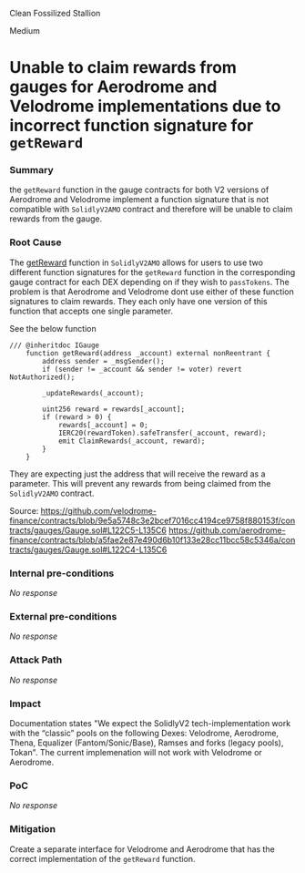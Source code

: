 Clean Fossilized Stallion

Medium

# Unable to claim rewards from gauges for Aerodrome and Velodrome implementations due to incorrect function signature for `getReward`

### Summary

the `getReward` function in the gauge contracts for both V2 versions of Aerodrome and Velodrome implement a function signature that is not compatible with `SolidlyV2AMO` contract and therefore will be unable to claim rewards from the gauge.

### Root Cause

The [getReward](https://github.com/sherlock-audit/2024-10-axion/blob/c65e662999d0c79439703fc6713814b4ad023e01/liquidity-amo/contracts/SolidlyV2AMO.sol#L320C5-L339C6) function in `SolidlyV2AMO` allows for users to use two different function signatures for the `getReward` function in the corresponding gauge contract for each DEX depending on if they wish to `passTokens`. The problem is that Aerodrome and Velodrome dont use either of these function signatures to claim rewards. They each only have one version of this function that accepts one single parameter.

See the below function
```Solidity
/// @inheritdoc IGauge
    function getReward(address _account) external nonReentrant {
        address sender = _msgSender();
        if (sender != _account && sender != voter) revert NotAuthorized();

        _updateRewards(_account);

        uint256 reward = rewards[_account];
        if (reward > 0) {
            rewards[_account] = 0;
            IERC20(rewardToken).safeTransfer(_account, reward);
            emit ClaimRewards(_account, reward);
        }
    }
```
They are expecting just the address that will receive the reward as a parameter. This will prevent any rewards from being claimed from the `SolidlyV2AMO` contract.

Source:
https://github.com/velodrome-finance/contracts/blob/9e5a5748c3e2bcef7016cc4194ce9758f880153f/contracts/gauges/Gauge.sol#L122C5-L135C6
https://github.com/aerodrome-finance/contracts/blob/a5fae2e87e490d6b10f133e28cc11bcc58c5346a/contracts/gauges/Gauge.sol#L122C4-L135C6

### Internal pre-conditions

_No response_

### External pre-conditions

_No response_

### Attack Path

_No response_

### Impact

Documentation states "We expect the SolidlyV2 tech-implementation work with the “classic” pools on the following Dexes: Velodrome, Aerodrome, Thena, Equalizer (Fantom/Sonic/Base), Ramses and forks (legacy pools), Tokan". The current implemenation will not work with Velodrome or Aerodrome.

### PoC

_No response_

### Mitigation

Create a separate interface for Velodrome and Aerodrome that has the correct implementation of the `getReward` function.